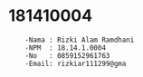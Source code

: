 # 181410004
```
    -Nama : Rizki Alam Ramdhani
    -NPM  : 18.14.1.0004
    -No   : 0859152961763
    -Email: rizkiar111299@gma
```
